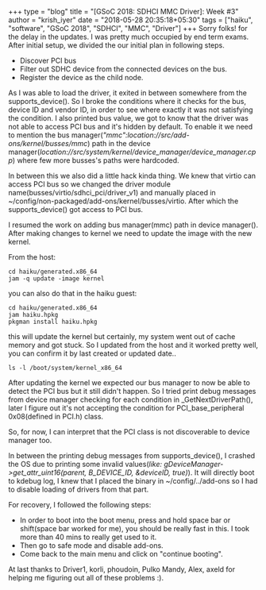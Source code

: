 

+++
type = "blog"
title = "[GSoC 2018: SDHCI MMC Driver]: Week #3"
author = "krish_iyer"
date = "2018-05-28 20:35:18+05:30"
tags = ["haiku", "software", "GSoC 2018", "SDHCI", "MMC", "Driver"]
+++
Sorry folks! for the delay in the updates. I was pretty much occupied by end term exams. After initial setup, we divided the our initial plan in following steps.
* Discover PCI bus
* Filter out SDHC device from the connected devices on the bus.
* Register the device as the child node.

As I was able to load the driver, it exited in between somewhere from the supports_device(). So I broke the conditions where it checks for the bus, device ID and vendor ID, in order to see where exactly it was not satisfying the condition. I also printed bus value, we got to know that the driver was not able to access PCI bus and it's hidden by default. To enable it we need to mention the bus manager(*"mmc":location://src/add-ons/kernel/busses/mmc*) path in the device manager(*location://src/system/kernel/device_manager/device_manager.cpp*) where few more busses's paths were hardcoded.

In between this we also did a little hack kinda thing. We knew that virtio can access PCI bus so we changed the driver module name(busses/virtio/sdhci_pci/driver_v1) and manually placed in ~/config/non-packaged/add-ons/kernel/busses/virtio. After which the supports_device() got access to PCI bus. 

I resumed the work on adding bus manager(mmc) path in device manager(). After making changes to kernel we need to update the image with the new kernel.

From the host:

    cd haiku/generated.x86_64
    jam -q update -image kernel
you can also do that in the haiku guest:

    cd haiku/generated.x86_64
    jam haiku.hpkg
    pkgman install haiku.hpkg

this will update the kernel but certainly, my system went out of cache memory and got stuck. So I updated from the host and it worked pretty well, you can confirm it by last created or updated date..

    ls -l /boot/system/kernel_x86_64

After updating the kernel we expected our bus manager to now be able to detect the PCI bus but it still didn't happen. So I tried print debug messages from device manager checking for each condition in _GetNextDriverPath(), later I figure out it's not accepting the condition for PCI_base_peripheral 0x08(defined in PCI.h) class. 

So, for now, I can interpret that the PCI class is not discoverable to device manager too.

In between the printing debug messages from supports_device(), I crashed the OS due to printing some invalid values(*like: gDeviceManager->get_attr_uint16(parent, B_DEVICE_ID, &deviceID, true)*). It will directly boot to kdebug log, I knew that I placed the binary in ~/config/../add-ons so I had to disable loading of drivers from that part.

For recovery, I followed the following steps:

* In order to boot into the boot menu, press and hold space bar or shift(space bar worked for me), you should be really fast in this. I took more than 40 mins to really get used to it. 
* Then go to safe mode and disable add-ons.
* Come back to the main menu and click on "continue booting".

At last thanks to Driver1, korli, phoudoin, Pulko Mandy, Alex, axeld for helping me figuring out all of these problems :).
